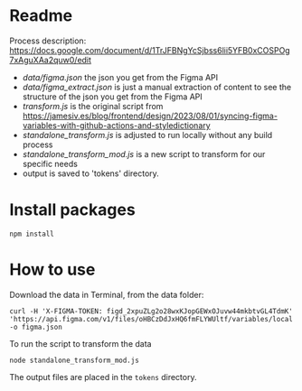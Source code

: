 # Readme

Process description:
https://docs.google.com/document/d/1TrJFBNgYcSjbss6lii5YFB0xCOSPOg7xAguXAa2quw0/edit


- *data/figma.json* the json you get from the Figma API
- *data/figma_extract.json* is just a manual extraction of content to see the structure of the json you get from the Figma API
- *transform.js* is the original script from https://jamesiv.es/blog/frontend/design/2023/08/01/syncing-figma-variables-with-github-actions-and-styledictionary
- *standalone_transform.js* is adjusted to run locally without any build process
- *standalone_transform_mod.js* is a new script to transform for our specific needs
- output is saved to 'tokens' directory.


# Install packages
`npm install`

# How to use

Download the data in Terminal, from the data folder:
```
curl -H 'X-FIGMA-TOKEN: figd_2xpuZLg2o28wxKJopGEWxOJuvw44mkbtvGL4TdmK' 'https://api.figma.com/v1/files/oHBCzDdJxHQ6fmFLYWUltf/variables/local' -o figma.json
```

To run the script to transform the data
```
node standalone_transform_mod.js
```

The output files are placed in the `tokens` directory.